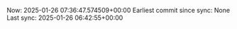 Now: 2025-01-26 07:36:47.574509+00:00 Earliest commit since sync: None Last sync: 2025-01-26 06:42:55+00:00
